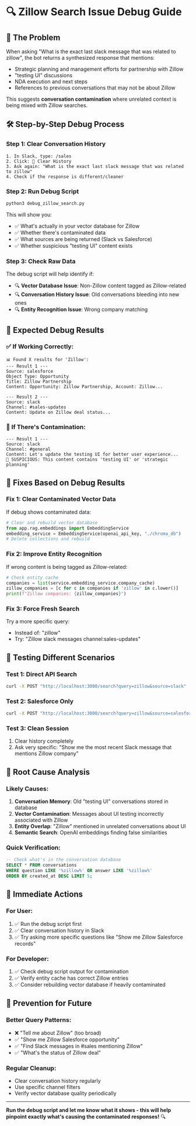 # 🔍 Zillow Search Issue Debug Guide

## 🚨 **The Problem**

When asking "What is the exact last slack message that was related to zillow", the bot returns a synthesized response that mentions:
- Strategic planning and management efforts for partnership with Zillow
- "testing UI" discussions
- NDA execution and next steps
- References to previous conversations that may not be about Zillow

This suggests **conversation contamination** where unrelated context is being mixed with Zillow searches.

## 🛠️ **Step-by-Step Debug Process**

### **Step 1: Clear Conversation History**
```
1. In Slack, type: /sales
2. Click: 🧹 Clear History
3. Ask again: "What is the exact last slack message that was related to zillow"
4. Check if the response is different/cleaner
```

### **Step 2: Run Debug Script**
```bash
python3 debug_zillow_search.py
```

This will show you:
- ✅ What's actually in your vector database for Zillow
- ✅ Whether there's contaminated data
- ✅ What sources are being returned (Slack vs Salesforce)
- ✅ Whether suspicious "testing UI" content exists

### **Step 3: Check Raw Data**
The debug script will help identify if:
- 🔍 **Vector Database Issue**: Non-Zillow content tagged as Zillow-related
- 🔍 **Conversation History Issue**: Old conversations bleeding into new ones
- 🔍 **Entity Recognition Issue**: Wrong company matching

## 🎯 **Expected Debug Results**

### **✅ If Working Correctly:**
```
📊 Found X results for 'Zillow':
--- Result 1 ---
Source: salesforce
Object Type: Opportunity
Title: Zillow Partnership
Content: Opportunity: Zillow Partnership, Account: Zillow...

--- Result 2 ---
Source: slack
Channel: #sales-updates
Content: Update on Zillow deal status...
```

### **🚨 If There's Contamination:**
```
--- Result 1 ---
Source: slack
Channel: #general
Content: Let's update the testing UI for better user experience...
🚨 SUSPICIOUS: This content contains 'testing UI' or 'strategic planning'
```

## 🔧 **Fixes Based on Debug Results**

### **Fix 1: Clear Contaminated Vector Data**
If debug shows contaminated data:

```python
# Clear and rebuild vector database
from app.rag.embeddings import EmbeddingService
embedding_service = EmbeddingService(openai_api_key, "./chroma_db")
# Delete collections and rebuild
```

### **Fix 2: Improve Entity Recognition** 
If wrong content is being tagged as Zillow-related:

```python
# Check entity cache
companies = list(service.embedding_service.company_cache)
zillow_companies = [c for c in companies if 'zillow' in c.lower()]
print(f"Zillow companies: {zillow_companies}")
```

### **Fix 3: Force Fresh Search**
Try a more specific query:
- Instead of: "zillow"
- Try: "Zillow slack messages channel:sales-updates"

## 🧪 **Testing Different Scenarios**

### **Test 1: Direct API Search**
```bash
curl -X POST "http://localhost:3000/search?query=zillow&source=slack" | jq '.'
```

### **Test 2: Salesforce Only**
```bash
curl -X POST "http://localhost:3000/search?query=zillow&source=salesforce" | jq '.'
```

### **Test 3: Clean Session**
1. Clear history completely
2. Ask very specific: "Show me the most recent Slack message that mentions Zillow company"

## 🎯 **Root Cause Analysis**

### **Likely Causes:**
1. **Conversation Memory**: Old "testing UI" conversations stored in database
2. **Vector Contamination**: Messages about UI testing incorrectly associated with Zillow
3. **Entity Overlap**: "Zillow" mentioned in unrelated conversations about UI
4. **Semantic Search**: OpenAI embeddings finding false similarities

### **Quick Verification:**
```sql
-- Check what's in the conversation database
SELECT * FROM conversations 
WHERE question LIKE '%zillow%' OR answer LIKE '%zillow%' 
ORDER BY created_at DESC LIMIT 5;
```

## 🚀 **Immediate Actions**

### **For User:**
1. ✅ Run the debug script first
2. ✅ Clear conversation history in Slack
3. ✅ Try asking more specific questions like "Show me Zillow Salesforce records"

### **For Developer:**
1. ✅ Check debug script output for contamination
2. ✅ Verify entity cache has correct Zillow entries
3. ✅ Consider rebuilding vector database if heavily contaminated

## 📝 **Prevention for Future**

### **Better Query Patterns:**
- ❌ "Tell me about Zillow" (too broad)
- ✅ "Show me Zillow Salesforce opportunity"
- ✅ "Find Slack messages in #sales mentioning Zillow"
- ✅ "What's the status of Zillow deal"

### **Regular Cleanup:**
- Clear conversation history regularly
- Use specific channel filters
- Verify vector database quality periodically

---

**Run the debug script and let me know what it shows - this will help pinpoint exactly what's causing the contaminated responses!** 🔍 